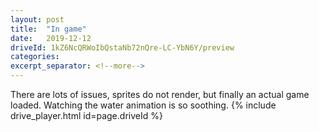 ```yaml
---
layout: post
title:  "In game"
date:   2019-12-12
driveId: 1kZ6NcQRWoIbQstaNb72nQre-LC-YbN6Y/preview
categories:
excerpt_separator: <!--more-->
---
```

<!--more-->
There are lots of issues, sprites do not render, but finally an actual game loaded. Watching the water animation is so soothing.
{% include drive_player.html id=page.driveId %}

